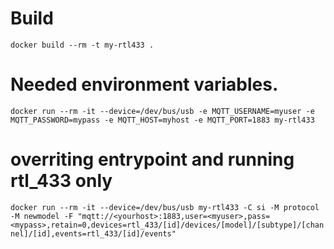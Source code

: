 # Build
`docker build --rm -t my-rtl433 .`

# Needed environment variables.
`docker run --rm -it --device=/dev/bus/usb -e MQTT_USERNAME=myuser -e MQTT_PASSWORD=mypass -e MQTT_HOST=myhost -e MQTT_PORT=1883 my-rtl433`


# overriting entrypoint and running rtl_433 only
`docker run --rm -it --device=/dev/bus/usb my-rtl433 -C si -M protocol -M newmodel -F "mqtt://<yourhost>:1883,user=<myuser>,pass=<mypass>,retain=0,devices=rtl_433/[id]/devices/[model]/[subtype]/[channel]/[id],events=rtl_433/[id]/events"`

